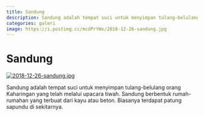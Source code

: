 ```yaml
---
title: Sandung
description: Sandung adalah tempat suci untuk menyimpan tulang-belulang orang Kaharingan yang telah melalui upacara tiwah.
categories: galeri
image: https://i.postimg.cc/mcdPrYWx/2018-12-26-sandung.jpg
---
```

# Sandung

[![2018-12-26-sandung.jpg](https://i.postimg.cc/3Rhmn1Lw/2018-12-26-sandung.jpg)](https://postimg.cc/mcdPrYWx)

Sandung adalah tempat suci untuk menyimpan tulang-belulang orang Kaharingan yang telah melalui upacara tiwah. Sandung berbentuk rumah-rumahan yang terbuat dari kayu atau beton. Biasanya terdapat patung sapundu di sekitarnya.
